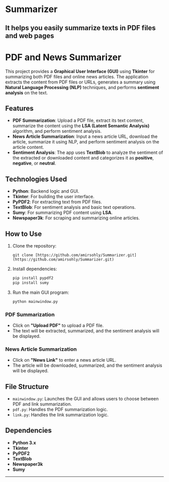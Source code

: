 # Summarizer
It helps you easily summarize texts in PDF files and web pages
---

# PDF and News Summarizer

This project provides a **Graphical User Interface (GUI)** using **Tkinter** for summarizing both PDF files and online news articles. The application extracts the content from PDF files or URLs, generates a summary using **Natural Language Processing (NLP)** techniques, and performs **sentiment analysis** on the text.

## Features

- **PDF Summarization**: Upload a PDF file, extract its text content, summarize the content using the **LSA (Latent Semantic Analysis)** algorithm, and perform sentiment analysis.
- **News Article Summarization**: Input a news article URL, download the article, summarize it using NLP, and perform sentiment analysis on the article content.
- **Sentiment Analysis**: The app uses **TextBlob** to analyze the sentiment of the extracted or downloaded content and categorizes it as **positive**, **negative**, or **neutral**.

## Technologies Used

- **Python**: Backend logic and GUI.
- **Tkinter**: For building the user interface.
- **PyPDF2**: For extracting text from PDF files.
- **TextBlob**: For sentiment analysis and basic text operations.
- **Sumy**: For summarizing PDF content using **LSA**.
- **Newspaper3k**: For scraping and summarizing online articles.

## How to Use

1. Clone the repository:
   ```
   git clone [https://github.com/amirsohly/Summarizer.git](https://github.com/amirsohly/Summarizer.git)
   ```
2. Install dependencies:
   ```bash
   pip install pypdf2
   pip install sumy
   ```
3. Run the main GUI program:
   ```bash
   python mainwindow.py
   ```

### PDF Summarization

- Click on **"Upload PDF"** to upload a PDF file.
- The text will be extracted, summarized, and the sentiment analysis will be displayed.

### News Article Summarization

- Click on **"News Link"** to enter a news article URL.
- The article will be downloaded, summarized, and the sentiment analysis will be displayed.

## File Structure

- `mainwindow.py`: Launches the GUI and allows users to choose between PDF and link summarization.
- `pdf.py`: Handles the PDF summarization logic.
- `link.py`: Handles the link summarization logic.

## Dependencies

- **Python 3.x**
- **Tkinter**
- **PyPDF2**
- **TextBlob**
- **Newspaper3k**
- **Sumy**

---
